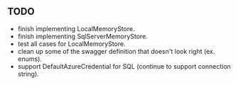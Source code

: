 ## TODO

- finish implementing LocalMemoryStore.
- finish implementing SqlServerMemoryStore.
- test all cases for LocalMemoryStore.
- clean up some of the swagger definition that doesn't look right (ex. enums).
- support DefaultAzureCredential for SQL (continue to support connection string).
